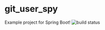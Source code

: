 # git_user_spy
Example project for Spring Boot!
![build status](https://api.travis-ci.org/fcpgris/git_user_spy.svg?branch=master)
